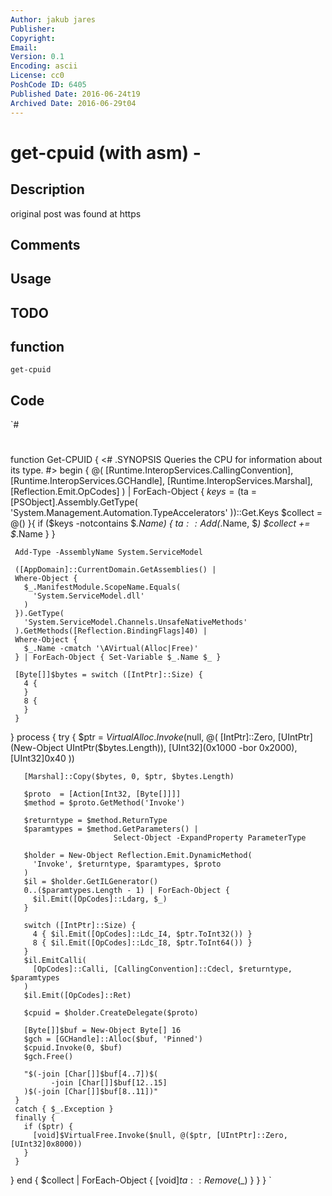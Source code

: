 ```yaml
---
Author: jakub jares
Publisher: 
Copyright: 
Email: 
Version: 0.1
Encoding: ascii
License: cc0
PoshCode ID: 6405
Published Date: 2016-06-24t19
Archived Date: 2016-06-29t04
---
```


# get-cpuid (with asm) - 

## Description

original post was found at https

## Comments



## Usage



## TODO



## function

`get-cpuid`

## Code

`#
 #
 function Get-CPUID {
   <#
     .SYNOPSIS
         Queries the CPU for information about its type.
   #>
   begin {
     @(
       [Runtime.InteropServices.CallingConvention],
       [Runtime.InteropServices.GCHandle],
       [Runtime.InteropServices.Marshal],
       [Reflection.Emit.OpCodes]
     ) | ForEach-Object {
       $keys = ($ta = [PSObject].Assembly.GetType(
         'System.Management.Automation.TypeAccelerators'
       ))::Get.Keys
       $collect = @()
     }{
       if ($keys -notcontains $_.Name) {
         $ta::Add($_.Name, $_)
         $collect += $_.Name
       }
     }
     
     Add-Type -AssemblyName System.ServiceModel
     
     ([AppDomain]::CurrentDomain.GetAssemblies() |
     Where-Object {
       $_.ManifestModule.ScopeName.Equals(
         'System.ServiceModel.dll'
       )
     }).GetType(
       'System.ServiceModel.Channels.UnsafeNativeMethods'
     ).GetMethods([Reflection.BindingFlags]40) |
     Where-Object {
       $_.Name -cmatch '\AVirtual(Alloc|Free)'
     } | ForEach-Object { Set-Variable $_.Name $_ }
     
     [Byte[]]$bytes = switch ([IntPtr]::Size) {
       4 {
       }
       8 {
       }
     }
   }
   process {
     try {
       $ptr = $VirtualAlloc.Invoke($null, @(
         [IntPtr]::Zero, [UIntPtr](New-Object UIntPtr($bytes.Length)),
         [UInt32](0x1000 -bor 0x2000), [UInt32]0x40
       ))
       
       [Marshal]::Copy($bytes, 0, $ptr, $bytes.Length)
       
       $proto  = [Action[Int32, [Byte[]]]]
       $method = $proto.GetMethod('Invoke')
       
       $returntype = $method.ReturnType
       $paramtypes = $method.GetParameters() |
                           Select-Object -ExpandProperty ParameterType
       
       $holder = New-Object Reflection.Emit.DynamicMethod(
         'Invoke', $returntype, $paramtypes, $proto
       )
       $il = $holder.GetILGenerator()
       0..($paramtypes.Length - 1) | ForEach-Object {
         $il.Emit([OpCodes]::Ldarg, $_)
       }
       
       switch ([IntPtr]::Size) {
         4 { $il.Emit([OpCodes]::Ldc_I4, $ptr.ToInt32()) }
         8 { $il.Emit([OpCodes]::Ldc_I8, $ptr.ToInt64()) }
       }
       $il.EmitCalli(
         [OpCodes]::Calli, [CallingConvention]::Cdecl, $returntype, $paramtypes
       )
       $il.Emit([OpCodes]::Ret)
       
       $cpuid = $holder.CreateDelegate($proto)
       
       [Byte[]]$buf = New-Object Byte[] 16
       $gch = [GCHandle]::Alloc($buf, 'Pinned')
       $cpuid.Invoke(0, $buf)
       $gch.Free()
       
       "$(-join [Char[]]$buf[4..7])$(
             -join [Char[]]$buf[12..15]
       )$(-join [Char[]]$buf[8..11])"
     }
     catch { $_.Exception }
     finally {
       if ($ptr) {
         [void]$VirtualFree.Invoke($null, @($ptr, [UIntPtr]::Zero, [UInt32]0x8000))
       }
     }
   }
   end {
     $collect | ForEach-Object { [void]$ta::Remove($_) }
   }
 }
`

